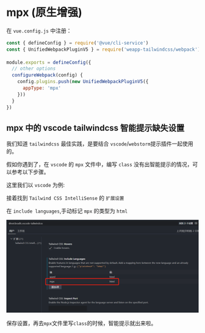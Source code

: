 # mpx (原生增强)

在 `vue.config.js` 中注册：

```js title="vue.config.js"
const { defineConfig } = require('@vue/cli-service')
const { UnifiedWebpackPluginV5 } = require('weapp-tailwindcss/webpack')

module.exports = defineConfig({
  // other options
  configureWebpack(config) {
    config.plugins.push(new UnifiedWebpackPluginV5({
      appType: 'mpx'
    }))
  }
})

```

## mpx 中的 vscode tailwindcss 智能提示缺失设置

我们知道 `tailwindcss` 最佳实践，是要结合 `vscode`/`webstorm`提示插件一起使用的。

假如你遇到了，在 `vscode` 的 `mpx` 文件中，编写 `class` 没有出智能提示的情况，可以参考以下步骤。

这里我们以 `vscode` 为例:

接着找到 `Tailwind CSS IntelliSense` 的 `扩展设置`

在 `include languages`,手动标记 `mpx` 的类型为 `html`

![如图所示](./img/vscode-tailwindcss.png)

保存设置，再去`mpx`文件里写`class`的时候，智能提示就出来啦。
